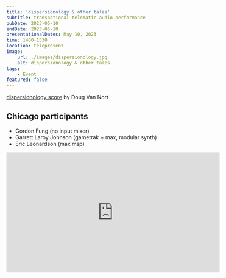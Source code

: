 ```yaml
---
title: 'dispersionology & other tales'
subtitle: transnational telematic audio performance
pubDate: 2023-05-10
endDate: 2023-05-10
presentationalDates: May 10, 2023
time: 1400-1530
location: telepresent
image:
    url: ./images/dispersionology.jpg
    alt: dispersionology & other tales
tags:
    - Event
featured: false
---
```


[dispersionology score](/assets/pdf/dispersionology.pdf) by Doug Van Nort

## Chicago participants

-   Gordon Fung (no input mixer)
-   Garrett Laroy Johnson (gametrak + max, modular synth)
-   Eric Leonardson (max msp)

<iframe width="560" height="315" src="https://www.youtube.com/embed/Iqycm1G2M5A" title="YouTube video player" frameborder="0" allow="accelerometer; autoplay; clipboard-write; encrypted-media; gyroscope; picture-in-picture; web-share" allowfullscreen></iframe>
